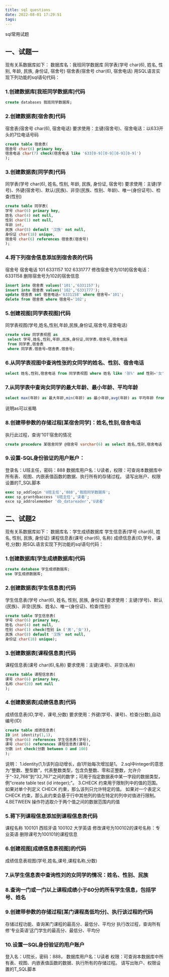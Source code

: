 ```yaml
---
title: sql questions
date: 2022-08-01 17:29:51
tags:
---
```


sql常用试题


## 一、试题一
现有关系数据库如下：
数据库名：我班同学数据库
同学表(学号 char(6), 姓名, 性别, 年龄, 民族, 身份证, 宿舍号)
宿舍表(宿舍号 char(6), 宿舍电话)
用SQL语言实现下列功能的sql语句代码：

### 1.创建数据库[我班同学数据库]代码
```sql
create databases 我班同学数据库;
```

### 2.创建数据表[宿舍表]代码
宿舍表(宿舍号 char(6), 宿舍电话)
要求使用：主键(宿舍号)、宿舍电话：以633开头的7位电话号码
```sql
create table 宿舍表(
宿舍号 char(6) primary key,
宿舍电话 char(7) check(宿舍电话 like '633[0-9][0-9][0-9][0-9]')
);
```

### 3.创建数据表[同学表]代码
同学表(学号 char(6), 姓名, 性别, 年龄, 民族, 身份证, 宿舍号)
要求使用：主键(学号)、外键(宿舍号)、默认(民族)、非空(民族、性别、年龄)、唯一(身份证号)、检查(性别)
```sql
create table 同学表(
学号 char(6) primary key,
姓名 char(4) not null,
性别 char(1) not null,
年龄 int,
民族 char(8) default '汉族' not null,
身份证 char(18) unique,
宿舍号 char(6) references 宿舍表(宿舍号)
);
```

### 4.将下列宿舍信息添加到宿舍表的代码
宿舍号 宿舍电话
101 6331157
102 6331777
修改宿舍号为101的宿舍电话：6331158
删除宿舍号为102的宿舍信息
```sql
insert into 宿舍表 values('101','6331157');
insert into 宿舍表 values('102','6331777');
update 宿舍表 set 宿舍电话='6331158' where 宿舍号='101';
delete from 宿舍表 where 宿舍号='102';
```

### 5.创建视图[同学表视图]代码
同学表视图(学号,姓名,性别,年龄,民族,身份证,宿舍号,宿舍电话)
```sql
create view 同学表视图 as
 select 学号,姓名,性别,年龄,民族,身份证,同学表.宿舍号,宿舍电话
 from 同学表,宿舍表
 where 同学表.宿舍号=宿舍表.宿舍号;
```

### 6.从同学表视图中查询性张的女同学的姓名、性别、宿舍电话
```sql
select 姓名,性别,宿舍电话 from 同学表视图 where 姓名 like '张%' and 性别='女';
```

### 7.从同学表中查询女同学的最大年龄、最小年龄、平均年龄
```sql
select max(年龄) as 最大年龄,min(年龄) as 最小年龄,avg(年龄) as 平均年龄 from 同学表 where 性别='女';
```
说明as可以省略

### 8.创建带参数的存储过程[某宿舍同学]：姓名,性别,宿舍电话
执行此过程，查询'101'宿舍的情况
```sql
create procedure 某宿舍同学 @宿舍号 varchar(6) as select 姓名,性别,宿舍电话 from 同学表视图 where 宿舍号=@宿舍号 go execute 某宿舍同学 '101';
```
### 9.设置-SQL身份验证的用户账户：
登录名：U班主任，密码：888
数据库用户名：U读者，权限：可查询本数据库中所有表、视图、内嵌表值函数的数据、执行所有的存储过程。
请写出账户、权限设置的T_SQL脚本
```sql
exec sp_addlogin 'U班主任','888','我班同学数据库';
exec sp_grantdbaccess 'U班主任','读者';
exce sp_addrolemember 'db_datareader','U读者'
```

## 二、试题2
现有关系数据库如下：
数据库名：学生成绩数据库
学生信息表(学号 char(6), 姓名, 性别, 民族, 身份证)
课程信息表(课号 char(6), 名称)
成绩信息表(ID,学号，课号,分数)
用SQL语言实现下列功能的sql语句代码：

### 1.创建数据库[学生成绩数据库]代码
```sql
create database 学生成绩数据库;
use 学生成绩数据库;
```
### 2.创建数据表[学生信息表]代码
学生信息表(学号 char(6), 姓名, 性别, 民族, 身份证)
要求使用：主键(学号)、默认(民族)、非空(民族、姓名)、唯一(身份证)、检查(性别)
```sql
create table 学生信息表(
学号 char(6) primary key,
姓名 char(4) not null,
性别 char(1) check(性别 in ('男','女')),
民族 char(8) default '汉族' not null,
身份证 char(18) unique);
```
### 3.创建数据表[课程信息表]代码
课程信息表(课号 char(6),名称)
要求使用：主键(课号)、非空(名称)
```sql
create table 课程信息表(
课号 char(6) primary key,
名称 char(20) not null
);
```

### 4.创建数据表[成绩信息表]代码
成绩信息表(ID,学号，课号,分数)
要求使用：外键(学号、课号)、检查(分数),自动编号(ID)
```sql
create table 成绩信息表(
ID int identity(1,1),
学号 char(6) references 学生信息表(学号),
课号 char(6) references 课程信息表(课号),
分数 int check(分数 between 0 and 100)
);
```
说明：
1.identity(1,1)该列自动增长，由1开始每次增加是1。
2.sql中integer的意思为“整数、整型数”，代表整数类型，包含负整数、零和正整数，允许介于“-32,768”到“32,767”之间的数字；可用于指定数据表中某一字段的数据类型，例“create table test (id integer);”。
3.CHECK 约束用于限制列中的值的范围。
如果对单个列定义 CHECK 约束，那么该列只允许特定的值。
如果对一个表定义 CHECK 约束，那么此约束会基于行中其他列的值在特定的列中对值进行限制。
4.BETWEEN 操作符选取介于两个值之间的数据范围内的值

### 5.蒋下列课程信息添加到课程信息表代码
课程名称
100101 西班牙语
100102 大学英语
修改课号为100102的课号名称：专业英语
删除课号为100101的课程信息
### 6.创建视图[成绩信息表视图]的代码
成绩信息表视图(学号,姓名,课号,课程名称,分数)
### 7.从学生信息表中查询性刘的女同学的情况：姓名、性别、民族

### 8.查询一门或一门以上课程成绩小于60分的所有学生信息，包括学号、姓名

### 9.创建带参数的存储过程[某门课程高低均分]、执行该过程的代码
存储过程功能、查询某门课程的最高分、最低分、平均分
执行改过程，查询所有修‘专业英语’这门学生的最高分、最低分、平均分
### 10.设置一SQL身份验证的用户账户
登入名：U院长，密码：888，
数据库用户名：U读者
权限：可查询本数据库中所有表、视图、内嵌表值函数的数据、执行所有的存储过程。
请写出账户、权限设置的T_SQL脚本

